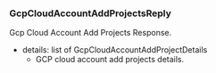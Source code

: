 ### GcpCloudAccountAddProjectsReply
Gcp Cloud Account Add Projects Response.

- details: list of GcpCloudAccountAddProjectDetails
  - GCP cloud account add projects details.
